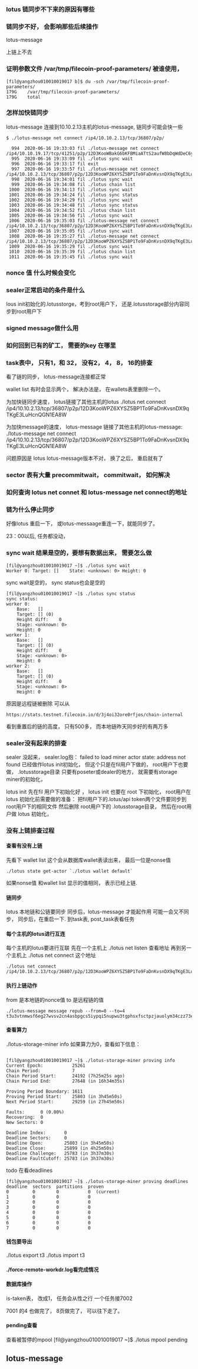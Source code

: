 

### lotus 链同步不下来的原因有哪些


### 链同步不好， 会影响那些后续操作
lotus-message

上链上不去

###  证明参数文件 /var/tmp/filecoin-proof-parameters/ 被谁使用， 
```
[fil@yangzhou010010019017 b]$ du -sch /var/tmp/filecoin-proof-parameters/
179G	/var/tmp/filecoin-proof-parameters/
179G	total
```

### 怎样加快链同步

lotus-message 连接到10.10.2.13主机的lotus-message, 链同步可能会快一些
```
$ ./lotus-message net connect /ip4/10.10.2.13/tcp/36807/p2p/

  994  2020-06-16 19:33:03 fil ./lotus-message net connect /ip4/10.10.19.17/tcp/41251/p2p/12D3KooWBakG6bKFBMiaATtS2aufW8bDqWdDeC6yjVWoSG3apUu3
  995  2020-06-16 19:33:09 fil ./lotus sync wait
  996  2020-06-16 19:33:17 fil exit
  997  2020-06-16 19:33:57 fil ./lotus-message net connect /ip4/10.10.2.13/tcp/36807/p2p/12D3KooWPZ6XYSZ5BP1To9FaDnKvsnDX9qTKgE3LuHcnQGN1EA8W
  998  2020-06-16 19:34:01 fil ./lotus sync wait
  999  2020-06-16 19:34:08 fil ./lotus chain list
 1000  2020-06-16 19:34:13 fil ./lotus sync wait
 1001  2020-06-16 19:34:24 fil ./lotus sync status
 1002  2020-06-16 19:34:29 fil ./lotus sync wait
 1003  2020-06-16 19:34:48 fil ./lotus sync status
 1004  2020-06-16 19:34:52 fil ./lotus chain list
 1005  2020-06-16 19:34:56 fil ./lotus sync wait
 1006  2020-06-16 19:35:03 fil ./lotus-message net connect /ip4/10.10.2.13/tcp/36807/p2p/12D3KooWPZ6XYSZ5BP1To9FaDnKvsnDX9qTKgE3LuHcnQGN1EA8W
 1007  2020-06-16 19:35:05 fil ./lotus sync wait
 1008  2020-06-16 19:35:27 fil ./lotus-message net connect /ip4/10.10.2.13/tcp/36807/p2p/12D3KooWPZ6XYSZ5BP1To9FaDnKvsnDX9qTKgE3LuHcnQGN1EA8W
 1009  2020-06-16 19:35:29 fil ./lotus sync wait
 1010  2020-06-16 19:35:39 fil ./lotus chain list
 1011  2020-06-16 19:35:45 fil ./lotus sync wait
```

### nonce 值 什么时候会变化


### sealer正常启动的条件是什么

lous init初始化的.lotusstorge，考到root用户下， 还是.lotusstorage部分内容同步到root用户下

### signed message做什么用

### 如何回到已有的矿工， 需要的key 在哪里


### task表中， 只有1，和 32， 没有2， 4， 8， 16的排查
看了链的同步， lotus-message连接都正常

wallet list 有时会显示两个， 解决办法是， 在wallets表里删除一个。 

为加快链同步速度， lotus链接了其他主机的lotus
./lotus net connect /ip4/10.10.2.13/tcp/36807/p2p/12D3KooWPZ6XYSZ5BP1To9FaDnKvsnDX9qTKgE3LuHcnQGN1EA8W


为加快message的速度， lotus-message 链接了其他主机的lotus-message:
./lotus-message net connect /ip4/10.10.2.13/tcp/36807/p2p/12D3KooWPZ6XYSZ5BP1To9FaDnKvsnDX9qTKgE3LuHcnQGN1EA8W

问题原因是 lotus lotus-message版本不对， 换了之后， 重启就有了

### sector 表有大量 precommitwait，  commitwait， 如何解决



### 如何查询 lotus net connet 和 lotus-message net connect的地址


### 链为什么停止同步

好像lotus 重启一下， 或lotus-messaage重连一下，就能同步了。 

23：00以后, 任务都没动， 

### sync wait 结果是空的，要想有数据出来，  需要怎么做
``` 
[fil@yangzhou010010019017 ~]$ ./lotus sync wait
Worker 0: Target: []	State: <unknown: 0>	Height: 0
```

sync wait是空的， sync status也会是空的
```
[fil@yangzhou010010019017 ~]$ ./lotus sync status
sync status:
worker 0:
	Base:	[]
	Target:	[] (0)
	Height diff:	0
	Stage: <unknown: 0>
	Height: 0
worker 1:
	Base:	[]
	Target:	[] (0)
	Height diff:	0
	Stage: <unknown: 0>
	Height: 0
worker 2:
	Base:	[]
	Target:	[] (0)
	Height diff:	0
	Stage: <unknown: 0>
	Height: 0
```
原因是远程链被删除
可以从
```
https://stats.testnet.filecoin.io/d/3j4oi32ore0rfjos/chain-internal
```
看到重置后的链的高度， 只有500多， 而本地链昨天同步好的有两万多

### sealer没有起来的排查

sealer 没起来， sealer.log抱：
failed to load miner actor state: address not found 
已经做作lotus init初始化， 但这个只是在fil用户下做的， 
root用户下也要做， .lotusstorage目录
只要有poseter或dealer的地方， 就需要有storage miner的初始化， 

lotus init 先在fil 用户下初始化好 ， 
lotus init 也要在 root 下初始化， 
root用户在lotus 初始化前需要做的准备：
把fil用户下的.lotus/api token两个文件要同步到root用户下的相同文件
然后删除 root用户下的 .lotusstorage目录， 
然后在root用户做 lotus 初始化， 

### 没有上链排查过程 
#### 查看有没有上链
先看下 wallet list 
这个会从数据库wallet表读出来，
最后一位是nonse值
```
./lotus state get-actor `./lotus wallet default`
```

如果nonse值 和wallet list 显示的值相同， 表示已经上链. 
#### 链同步
lotus 本地链和公链要同步
同步后，lotus-message 才能起作用
可能一会又不同步， 同步后，在重启一下. 
到task表, post_task表看任务

#### 每个主机的lotus进行互连
每个主机的lotus要进行互联
先在一个主机上 ./lotus net listen 查看地址 
再到另一个主机上    ./lotus net connect 这个地址
```
./lotus net connect /ip4/10.10.2.13/tcp/36807/p2p/12D3KooWPZ6XYSZ5BP1To9FaDnKvsnDX9qTKgE3LuHcnQGN1EA8W
```

#### 执行上链动作

from 是本地链的nonce值
to 是远程链的值
```
./lotus-message message repub --from=0 --to=4 t3u3vtnmwsf6eg27wvsv2cn4asbpgcs5iypqi5nupwu3tgphsxfsctpzjauolym34czz73esw77aaaogajzopq
```

#### 查看算力
./lotus-storage-miner info 
如果算力为0，查看如下信息：
```
 
[fil@yangzhou010010019017 ~]$ ./lotus-storage-miner proving info
Current Epoch:           25261
Chain Period:            7
Chain Period Start:      24192 (7h25m25s ago)
Chain Period End:        27648 (in 16h34m35s)

Proving Period Boundary: 1611
Proving Period Start:    25803 (in 3h45m50s)
Next Period Start:       29259 (in 27h45m50s)

Faults:      0 (0.00%)
Recovering:  0
New Sectors: 0

Deadline Index:       0
Deadline Sectors:     0
Deadline Open:        25803 (in 3h45m50s)
Deadline Close:       25899 (in 4h25m50s)
Deadline Challenge:   25783 (in 3h37m30s)
Deadline FaultCutoff: 25783 (in 3h37m30s)
```

todo 在看deadlines

```
[fil@yangzhou010010019017 ~]$ ./lotus-storage-miner proving deadlines
deadline  sectors  partitions  proven
0         0        0           0  (current)
1         0        0           0
2         0        0           0
3         0        0           0
4         0        0           0
5         0        0           0
6         0        0           0
7         0        0           0
```


#### 钱包要导出 
./lotus export t3
./lotus import t3 

#### ./force-remote-workdr.log看完成情况

#### 数据库操作
is-taken表， 改成1， 任务会从性之行
一个任务接7002

7001 的4 也做完了， 8页做完了， 可以往下走了。 

#### pending查看
查看被暂停的mpool
[fil@yangzhou010010019017 ~]$ ./lotus mpool pending


## lotus-message 

